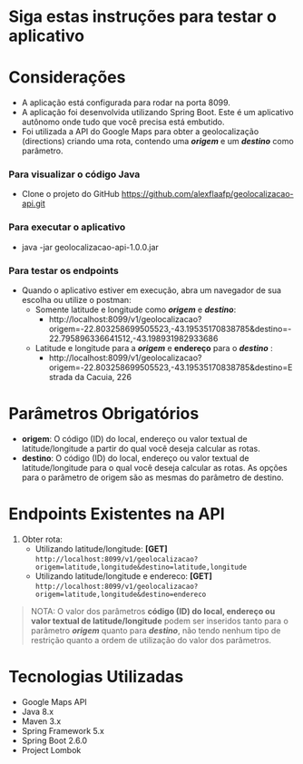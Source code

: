 # Siga estas instruções para testar o aplicativo

# Considerações
   - A aplicação está configurada para rodar na porta 8099.
   - A aplicação foi desenvolvida utilizando Spring Boot. Este é um aplicativo autônomo onde tudo que você precisa está embutido.
   - Foi utilizada a API do Google Maps para obter a geolocalização (directions) criando uma rota, contendo uma ***origem*** e um ***destino*** como parâmetro.

### Para visualizar o código Java
   - Clone o projeto do GitHub https://github.com/alexflaafp/geolocalizacao-api.git

### Para executar o aplicativo
   - java -jar geolocalizacao-api-1.0.0.jar

### Para testar os endpoints
  - Quando o aplicativo estiver em execução, abra um navegador de sua escolha ou utilize o postman:
    - Somente latitude e longitude como ***origem*** e ***destino***:
      - http://localhost:8099/v1/geolocalizacao?origem=-22.803258699505523,-43.19535170838785&destino=-22.795896336641512,-43.198931982933686
    - Latitude e longitude para a ***origem*** e **endereço** para o ***destino*** :  
      - http://localhost:8099/v1/geolocalizacao?origem=-22.803258699505523,-43.19535170838785&destino=Estrada da Cacuia, 226

# Parâmetros Obrigatórios
   - **origem**: O código (ID) do local, endereço ou valor textual de latitude/longitude a partir do qual você deseja calcular as rotas.
   - **destino**: O código (ID) do local, endereço ou valor textual de latitude/longitude para o qual você deseja calcular as rotas. As opções para o parâmetro de origem são as mesmas do parâmetro de destino.

# Endpoints Existentes na API
  1. Obter rota: 
      - Utilizando latitude/longitude: **[GET]** `http://localhost:8099/v1/geolocalizacao?origem=latitude,longitude&destino=latitude,longitude`
      - Utilizando latitude/longitude e endereco: **[GET]** `http://localhost:8099/v1/geolocalizacao?origem=latitude,longitude&destino=endereco`
  > NOTA: O valor dos parâmetros **código (ID) do local, endereço ou valor textual de latitude/longitude** podem ser inseridos tanto para o parâmetro ***origem*** quanto para ***destino***, não tendo nenhum tipo de restrição quanto a ordem de utilização do valor dos parâmetros.

# Tecnologias Utilizadas
  - Google Maps API
  - Java 8.x
  - Maven 3.x
  - Spring Framework 5.x
  - Spring Boot 2.6.0
  - Project Lombok
